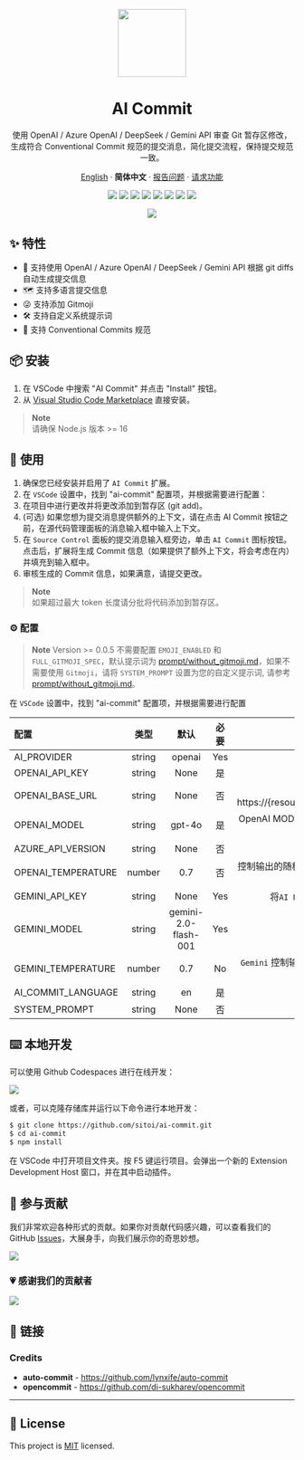 <a name="readme-top"></a>

<div align="center">

<img height="120" src="https://github.com/Sitoi/ai-commit/blob/main/images/logo.png?raw=true">

<h1>AI Commit</h1>

使用 OpenAI / Azure OpenAI / DeepSeek / Gemini API 审查 Git 暂存区修改，生成符合 Conventional Commit 规范的提交消息，简化提交流程，保持提交规范一致。

[English](./README.md) · **简体中文** · [报告问题][github-issues-link] · [请求功能][github-issues-link]

<!-- SHIELD GROUP -->

[![][github-contributors-shield]][github-contributors-link]
[![][github-forks-shield]][github-forks-link]
[![][github-stars-shield]][github-stars-link]
[![][github-issues-shield]][github-issues-link]
[![][vscode-marketplace-shield]][vscode-marketplace-link]
[![][total-installs-shield]][total-installs-link]
[![][avarage-rating-shield]][avarage-rating-link]
[![][github-license-shield]][github-license-link]

![](https://github.com/sitoi/ai-commit/blob/main/aicommit.gif?raw=true)

</div>

## ✨ 特性

- 🤯 支持使用 OpenAI / Azure OpenAI / DeepSeek / Gemini API 根据 git diffs 自动生成提交信息
- 🗺️ 支持多语言提交信息
- 😜 支持添加 Gitmoji
- 🛠️ 支持自定义系统提示词
- 📝 支持 Conventional Commits 规范

## 📦 安装

1. 在 VSCode 中搜索 "AI Commit" 并点击 "Install" 按钮。
2. 从 [Visual Studio Code Marketplace](https://marketplace.visualstudio.com/items?itemName=Sitoi.ai-commit) 直接安装。

> **Note**\
> 请确保 Node.js 版本 >= 16

## 🤯 使用

1. 确保您已经安装并启用了 `AI Commit` 扩展。
2. 在 `VSCode` 设置中，找到 "ai-commit" 配置项，并根据需要进行配置：
3. 在项目中进行更改并将更改添加到暂存区 (git add)。
4. (可选) 如果您想为提交消息提供额外的上下文，请在点击 AI Commit 按钮之前，在源代码管理面板的消息输入框中输入上下文。
5. 在 `Source Control` 面板的提交消息输入框旁边，单击 `AI Commit` 图标按钮。点击后，扩展将生成 Commit 信息（如果提供了额外上下文，将会考虑在内）并填充到输入框中。
6. 审核生成的 Commit 信息，如果满意，请提交更改。

> **Note**\
> 如果超过最大 token 长度请分批将代码添加到暂存区。

### ⚙️ 配置

> **Note** Version >= 0.0.5 不需要配置 `EMOJI_ENABLED` 和 `FULL_GITMOJI_SPEC`，默认提示词为 [prompt/without_gitmoji.md](./prompt/with_gitmoji.md)，如果不需要使用 `Gitmoji`，请将 `SYSTEM_PROMPT` 设置为您的自定义提示词, 请参考 [prompt/without_gitmoji.md](./prompt/without_gitmoji.md)。

在 `VSCode` 设置中，找到 "ai-commit" 配置项，并根据需要进行配置

| 配置               |  类型  |         默认         | 必要 |                                              备注                                               |
| :----------------- | :----: | :------------------: | :--: | :---------------------------------------------------------------------------------------------: |
| AI_PROVIDER        | string |        openai        | Yes  |                            Select AI Provider: `openai` or `gemini`.                            |
| OPENAI_API_KEY     | string |         None         |  是  |                   [OpenAI 令牌](https://platform.openai.com/account/api-keys)                   |
| OPENAI_BASE_URL    | string |         None         |  否  |       如果是 Azure，使用：https://{resource}.openai.azure.com/openai/deployments/{model}        |
| OPENAI_MODEL       | string |        gpt-4o        |  是  |     OpenAI MODEL, 你可以通过运行 `Show Available OpenAI Models` 命令从列表中选择一个模型。      |
| AZURE_API_VERSION  | string |         None         |  否  |                                        AZURE_API_VERSION                                        |
| OPENAI_TEMPERATURE | number |         0.7          |  否  |              控制输出的随机性。范围：0-2。较低的值：更加集中，较高的值：更有创造性              |
| GEMINI_API_KEY     | string |         None         | Yes  | 将`AI Provider`设置为`Gemini`时需要。[Gemini API key](https://makersuite.google.com/app/apikey) |
| GEMINI_MODEL       | string | gemini-2.0-flash-001 | Yes  |                               模型选择仅限于配 Gemini 模型。置。                                |
| GEMINI_TEMPERATURE | number |         0.7          |  No  |          `Gemini` 控制输出的随机性。范围：0-2。较低的值：更加集中，较高的值：更有创造           |
| AI_COMMIT_LANGUAGE | string |          en          |  是  |                                         支持 19 种语言                                          |
| SYSTEM_PROMPT      | string |         None         |  否  |                                        自定义系统提示词                                         |

## ⌨️ 本地开发

可以使用 Github Codespaces 进行在线开发：

[![][github-codespace-shield]][github-codespace-link]

或者，可以克隆存储库并运行以下命令进行本地开发：

```bash
$ git clone https://github.com/sitoi/ai-commit.git
$ cd ai-commit
$ npm install
```

在 VSCode 中打开项目文件夹。按 F5 键运行项目。会弹出一个新的 Extension Development Host 窗口，并在其中启动插件。

## 🤝 参与贡献

我们非常欢迎各种形式的贡献。如果你对贡献代码感兴趣，可以查看我们的 GitHub [Issues][github-issues-link]，大展身手，向我们展示你的奇思妙想。

[![][pr-welcome-shield]][pr-welcome-link]

### 💗 感谢我们的贡献者

[![][github-contrib-shield]][github-contrib-link]

## 🔗 链接

### Credits

- **auto-commit** - <https://github.com/lynxife/auto-commit>
- **opencommit** - <https://github.com/di-sukharev/opencommit>

---

## 📝 License

This project is [MIT](./LICENSE) licensed.

<!-- LINK GROUP -->

[github-codespace-link]: https://codespaces.new/sitoi/ai-commit
[github-codespace-shield]: https://github.com/sitoi/ai-commit/blob/main/images/codespaces.png?raw=true
[github-contributors-link]: https://github.com/sitoi/ai-commit/graphs/contributors
[github-contributors-shield]: https://img.shields.io/github/contributors/sitoi/ai-commit?color=c4f042&labelColor=black&style=flat-square
[github-forks-link]: https://github.com/sitoi/ai-commit/network/members
[github-forks-shield]: https://img.shields.io/github/forks/sitoi/ai-commit?color=8ae8ff&labelColor=black&style=flat-square
[github-issues-link]: https://github.com/sitoi/ai-commit/issues
[github-issues-shield]: https://img.shields.io/github/issues/sitoi/ai-commit?color=ff80eb&labelColor=black&style=flat-square
[github-license-link]: https://github.com/sitoi/ai-commit/blob/main/LICENSE
[github-license-shield]: https://img.shields.io/github/license/sitoi/ai-commit?color=white&labelColor=black&style=flat-square
[github-stars-link]: https://github.com/sitoi/ai-commit/network/stargazers
[github-stars-shield]: https://img.shields.io/github/stars/sitoi/ai-commit?color=ffcb47&labelColor=black&style=flat-square
[pr-welcome-link]: https://github.com/sitoi/ai-commit/pulls
[pr-welcome-shield]: https://img.shields.io/badge/🤯_pr_welcome-%E2%86%92-ffcb47?labelColor=black&style=for-the-badge
[github-contrib-link]: https://github.com/sitoi/ai-commit/graphs/contributors
[github-contrib-shield]: https://contrib.rocks/image?repo=sitoi%2Fai-commit
[vscode-marketplace-link]: https://marketplace.visualstudio.com/items?itemName=Sitoi.ai-commit
[vscode-marketplace-shield]: https://img.shields.io/vscode-marketplace/v/Sitoi.ai-commit.svg?label=vscode%20marketplace&color=blue&labelColor=black&style=flat-square
[total-installs-link]: https://marketplace.visualstudio.com/items?itemName=Sitoi.ai-commit
[total-installs-shield]: https://img.shields.io/vscode-marketplace/d/Sitoi.ai-commit.svg?&labelColor=black&style=flat-square
[avarage-rating-link]: https://marketplace.visualstudio.com/items?itemName=Sitoi.ai-commit
[avarage-rating-shield]: https://img.shields.io/vscode-marketplace/r/Sitoi.ai-commit.svg?color=green&labelColor=black&style=flat-square
